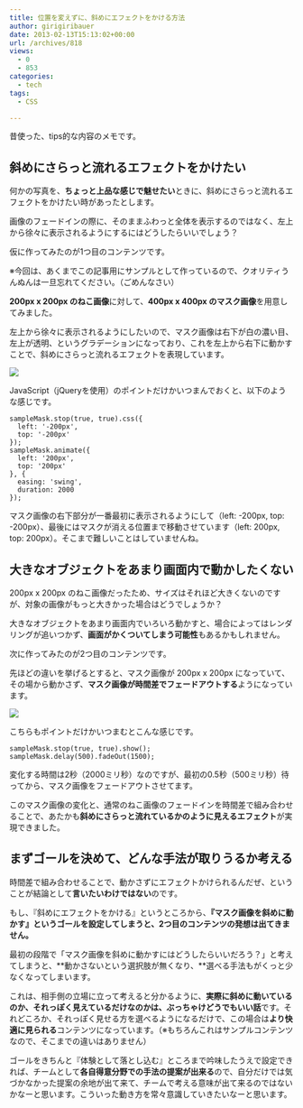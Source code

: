 ```yaml
---
title: 位置を変えずに、斜めにエフェクトをかける方法
author: girigiribauer
date: 2013-02-13T15:13:02+00:00
url: /archives/818
views:
  - 0
  - 853
categories:
  - tech
tags:
  - CSS

---
```

昔使った、tips的な内容のメモです。

## 斜めにさらっと流れるエフェクトをかけたい

何かの写真を、**ちょっと上品な感じで魅せたい**ときに、斜めにさらっと流れるエフェクトをかけたい時があったとします。

画像のフェードインの際に、そのままふわっと全体を表示するのではなく、左上から徐々に表示されるようにするにはどうしたらいいでしょう？

仮に作ってみたのが1つ目のコンテンツです。



※今回は、あくまでこの記事用にサンプルとして作っているので、クオリティうんぬんは一旦忘れてください。（ごめんなさい）

**200px x 200px のねこ画像**に対して、**400px x 400px のマスク画像**を用意してみました。

左上から徐々に表示されるようにしたいので、マスク画像は右下が白の濃い目、左上が透明、というグラデーションになっており、これを左上から右下に動かすことで、斜めにさらっと流れるエフェクトを表現しています。

![][1]

JavaScript（jQueryを使用）のポイントだけかいつまんでおくと、以下のような感じです。

    sampleMask.stop(true, true).css({
      left: '-200px',
      top: '-200px'
    });
    sampleMask.animate({
      left: '200px',
      top: '200px'
    }, {
      easing: 'swing',
      duration: 2000
    });
    

マスク画像の右下部分が一番最初に表示されるようにして（left: -200px, top: -200px）、最後にはマスクが消える位置まで移動させています（left: 200px, top: 200px）。そこまで難しいことはしていませんね。

## 大きなオブジェクトをあまり画面内で動かしたくない

200px x 200px のねこ画像だったため、サイズはそれほど大きくないのですが、対象の画像がもっと大きかった場合はどうでしょうか？

大きなオブジェクトをあまり画面内でいろいろ動かすと、場合によってはレンダリングが追いつかず、**画面がかくついてしまう可能性**もあるかもしれません。

次に作ってみたのが2つ目のコンテンツです。



先ほどの違いを挙げるとすると、マスク画像が 200px x 200px になっていて、その場から動かさず、**マスク画像が時間差でフェードアウトする**ようになっています。

![][2]

こちらもポイントだけかいつまむとこんな感じです。

    sampleMask.stop(true, true).show();
    sampleMask.delay(500).fadeOut(1500);
    

変化する時間は2秒（2000ミリ秒）なのですが、最初の0.5秒（500ミリ秒）待ってから、マスク画像をフェードアウトさせてます。

このマスク画像の変化と、通常のねこ画像のフェードインを時間差で組み合わせることで、あたかも**斜めにさらっと流れているかのように見えるエフェクト**が実現できました。

## まずゴールを決めて、どんな手法が取りうるか考える

時間差で組み合わせることで、動かさずにエフェクトかけられるんだぜ、ということが結論として**言いたいわけではない**のです。

もし、『斜めにエフェクトをかける』というところから、**『マスク画像を斜めに動かす』というゴールを設定してしまうと、2つ目のコンテンツの発想は出てきません。**

最初の段階で「マスク画像を斜めに動かすにはどうしたらいいだろう？」と考えてしまうと、**動かさないという選択肢が無くなり、**選べる手法もがくっと少なくなってしまいます。

これは、相手側の立場に立って考えると分かるように、**実際に斜めに動いているのか、それっぽく見えているだけなのかは、ぶっちゃけどうでもいい話**です。それどころか、それっぽく見せる方を選べるようになるだけで、この場合は**より快適に見られる**コンテンツになっています。（※もちろんこれはサンプルコンテンツなので、そこまでの違いはありません）

ゴールをきちんと『体験として落とし込む』ところまで吟味したうえで設定できれば、チームとして**各自得意分野での手法の提案が出来る**ので、自分だけでは気づかなかった提案の余地が出て来て、チームで考える意味が出て来るのではないかなーと思います。こういった動き方を常々意識していきたいなーと思います。

 [1]: /img/2013/02/sample-mask2.png
 [2]: /img/2013/02/sample-mask.png

